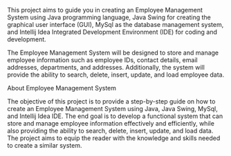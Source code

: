 This project aims to guide you in creating an Employee Management System using Java programming language, 
Java Swing for creating the graphical user interface (GUI), MySql as the database management system, 
and Intellij Idea Integrated Development Environment (IDE) for coding and development.

The Employee Management System will be designed to store and manage employee information such as employee IDs, 
contact details, email addresses, departments, and addresses.
Additionally, the system will provide the ability to search, delete, insert, update, and load employee data.

About Employee Management System

The objective of this project is to provide a step-by-step guide on how to create an Employee Management System using Java, 
Java Swing, MySql, and Intellij Idea IDE. The end goal is to develop a functional system that can store and manage employee information effectively and efficiently, 
while also providing the ability to search, delete, insert, update, and load data. 
The project aims to equip the reader with the knowledge and skills needed to create a similar system.
